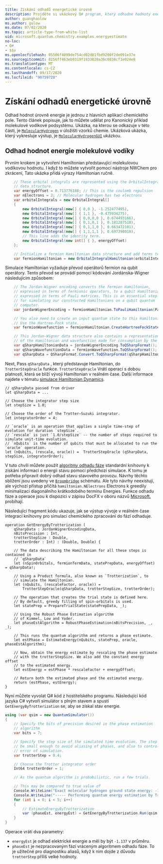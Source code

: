 ```yaml
---
title: Získání odhadů energetické úrovně
description: Projděte si ukázkový Q# program, který odhadne hodnoty energetické úrovně molekulové vodíky.
author: guanghaolow
ms.author: gulow
ms.date: 07/02/2020
ms.topic: article-type-from-white-list
uid: microsoft.quantum.chemistry.examples.energyestimate
no-loc:
- Q#
- $$v
ms.openlocfilehash: 05506f4099de754cd02d81fbd9200f2de091e37e
ms.sourcegitcommit: 8256ff463eb9319f1933820a36c0838cf1e024e8
ms.translationtype: MT
ms.contentlocale: cs-CZ
ms.lasthandoff: 09/17/2020
ms.locfileid: "90759728"
---
```

# <a name="obtaining-energy-level-estimates"></a>Získání odhadů energetické úrovně
Odhad hodnot úrovně energie je jednou z hlavních aplikací chemického pole. Tento článek popisuje, jak to můžete udělat pro Kanonický příklad molekulové vodíkové podsystému. Ukázka, na kterou se odkazuje v této části, je [`MolecularHydrogen`](https://github.com/microsoft/Quantum/tree/main/samples/chemistry/MolecularHydrogen) v úložišti vzorků chemie. Ukázková ukázka, který vykresluje výstup, je [`MolecularHydrogenGUI`](https://github.com/microsoft/Quantum/tree/main/samples/chemistry/MolecularHydrogenGUI) ukázkou.

## <a name="estimating-the-energy-values-of-molecular-hydrogen"></a>Odhad hodnot energie molekulové vodíky

Prvním krokem je vytvoření Hamiltonian představující molekulovou vodíkovou hodnotu. I když to můžete vytvořit pomocí nástroje NWChem pro zkrácení, Tato ukázka přidá výrazy Hamiltonian ručně.

```csharp
    // These orbital integrals are represented using the OrbitalIntegral
    // data structure.
    var energyOffset = 0.713776188; // This is the coulomb repulsion
    var nElectrons = 2; // Molecular hydrogen has two electrons
    var orbitalIntegrals = new OrbitalIntegral[]
    {
        new OrbitalIntegral(new[] { 0,0 }, -1.252477495),
        new OrbitalIntegral(new[] { 1,1 }, -0.475934275),
        new OrbitalIntegral(new[] { 0,0,0,0 }, 0.674493166),
        new OrbitalIntegral(new[] { 0,1,0,1 }, 0.181287518),
        new OrbitalIntegral(new[] { 0,1,1,0 }, 0.663472101),
        new OrbitalIntegral(new[] { 1,1,1,1 }, 0.697398010),
        // This line adds the identity term.
        new OrbitalIntegral(new int[] { }, energyOffset)
    };

    // Initialize a fermion Hamiltonian data structure and add terms to it.
    var fermionHamiltonian = new OrbitalIntegralHamiltonian(orbitalIntegrals).ToFermionHamiltonian();
```

Simulace Hamiltonian vyžaduje převod operátorů fermion na qubit operátory. Tento převod se provádí pomocí kódování Jordánska-Wigner následujícím způsobem:

```csharp
    // The Jordan-Wigner encoding converts the fermion Hamiltonian, 
    // expressed in terms of fermionic operators, to a qubit Hamiltonian,
    // expressed in terms of Pauli matrices. This is an essential step
    // for simulating our constructed Hamiltonians on a qubit quantum
    // computer.
    var jordanWignerEncoding = fermionHamiltonian.ToPauliHamiltonian(Pauli.QubitEncoding.JordanWigner);

    // You also need to create an input quantum state to this Hamiltonian.
    // Use the Hartree-Fock state.
    var fermionWavefunction = fermionHamiltonian.CreateHartreeFockState(nElectrons);

    // This Jordan-Wigner data structure also contains a representation 
    // of the Hamiltonian and wavefunction made for consumption by the Q# operations.
    var qSharpHamiltonianData = jordanWignerEncoding.ToQSharpFormat();
    var qSharpWavefunctionData = fermionWavefunction.ToQSharpFormat();
    var qSharpData = QSharpFormat.Convert.ToQSharpFormat(qSharpHamiltonianData, qSharpWavefunctionData);
```

Next, Pass `qSharpData` , který představuje Hamiltonian, do `TrotterStepOracle` funkce. `TrotterStepOracle` Vrátí operaci s dobou platnosti, která se blíží vývoji Hamiltonian v reálném čase. Další informace najdete v tématu [simulace Hamiltonian Dynamics](xref:microsoft.quantum.chemistry.concepts.simulationalgorithms).

```qsharp
// qSharpData passed from driver
let qSharpData = ... 

// Choose the integrator step size
let stepSize = 1.0;

// Choose the order of the Trotter—Suzuki integrator.
let integratorOrder = 4;

// `oracle` is an operation that applies a single time-step of evolution for duration `stepSize`.
// `rescale` is just `1.0/stepSize` -- the number of steps required to simulate unit-time evolution.
// `nQubits` is the number of qubits that must be allocated to run the `oracle` operation.
let (nQubits, (rescale, oracle)) =  TrotterStepOracle (qSharpData, stepSize, integratorOrder);
```

V tuto chvíli můžete použít [algoritmy odhadu fáze](xref:microsoft.quantum.libraries.characterization) standardní knihovny k získání informací o energii stavu pomocí předchozí simulace. K tomu je potřeba připravit dobrý odhad stavu stavového provozu. Návrhy těchto sblížení jsou uvedeny ve [`Broombridge`](xref:microsoft.quantum.libraries.chemistry.schema.broombridge) schématu. Ale tyto návrhy neexistují, ale výchozí přístup přičítá `hamiltonian.NElectrons` Electrons k greedily minimalizaci diagonálního krátkodobého termínu Energies. Funkce odhadu fáze a operace jsou k dispozici v zápisu DocFX v oboru názvů [Microsoft.](xref:microsoft.quantum.characterization) probíhají.

Následující fragment kódu ukazuje, jak se výstup vývoje v reálném čase integrací knihovny pro simulaci chemického zpracování do fází odhaduje.

```qsharp
operation GetEnergyByTrotterization (
    qSharpData : JordanWignerEncodingData, 
    nBitsPrecision : Int, 
    trotterStepSize : Double, 
    trotterOrder : Int) : (Double, Double) {
    
    // The data describing the Hamiltonian for all these steps is contained in
    // `qSharpData`
    let (nSpinOrbitals, fermionTermData, statePrepData, energyOffset) = qSharpData!;
    
    // Using a Product formula, also known as `Trotterization`, to
    // simulate the Hamiltonian.
    let (nQubits, (rescaleFactor, oracle)) = 
        TrotterStepOracle(qSharpData, trotterStepSize, trotterOrder);
    
    // The operation that creates the trial state is defined here.
    // By default, greedy filling of spin-orbitals is used.
    let statePrep = PrepareTrialState(statePrepData, _);
    
    // Using the Robust Phase Estimation algorithm
    // of Kimmel, Low and Yoder.
    let phaseEstAlgorithm = RobustPhaseEstimation(nBitsPrecision, _, _);
    
    // This runs the quantum algorithm and returns a phase estimate.
    let estPhase = EstimateEnergy(nQubits, statePrep, oracle, phaseEstAlgorithm);
    
    // Now, obtain the energy estimate by rescaling the phase estimate
    // with the trotterStepSize. We also add the constant energy offset
    // to the estimated energy.
    let estEnergy = estPhase * rescaleFactor + energyOffset;
    
    // Return both the estimated phase and the estimated energy.
    return (estPhase, estEnergy);
}
```

Nyní můžete vyvolat Q# kód z hostitelského programu. Následující kód jazyka C# vytvoří simulátor s plným stavem a spustí `GetEnergyByTrotterization` se, aby se získal stav energie.

```csharp
using (var qsim = new QuantumSimulator())
{
    // Specify the bits of precision desired in the phase estimation 
    // algorithm
    var bits = 7;

    // Specify the step size of the simulated time evolution. The step size needs to
    // be small enough to avoid aliasing of phases, and also to control the
    // error of simulation.
    var trotterStep = 0.4;

    // Choose the Trotter integrator order
    Int64 trotterOrder = 1;

    // As the quantum algorithm is probabilistic, run a few trials.

    // This may be compared to true value of
    Console.WriteLine("Exact molecular hydrogen ground state energy: -1.137260278.\n");
    Console.WriteLine("----- Performing quantum energy estimation by Trotter simulation algorithm");
    for (int i = 0; i < 5; i++)
    {
        // EstimateEnergyByTrotterization
        var (phaseEst, energyEst) = GetEnergyByTrotterization.Run(qsim, qSharpData, bits, trotterStep, trotterOrder).Result;
    }
}
```

Operace vrátí dva parametry: 

- `energyEst` je odhad elektrické energie a měl by být `-1.137` v průměru. 
- `phaseEst` je nezpracovaným fází vráceným algoritmem odhadu fáze. To je užitečné pro diagnostiku aliasů, když k nim dojde z důvodu `trotterStep` příliš velké hodnoty.
